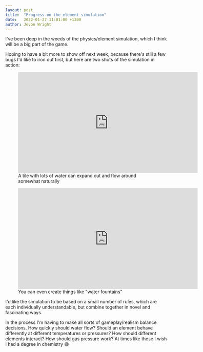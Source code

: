 ```yaml
---
layout: post
title:  "Progress on the element simulation"
date:   2022-01-27 11:01:00 +1300
author: Jevon Wright
---
```


I've been deep in the weeds of the physics/element simulation, which I think will
be a big part of the game.

Hoping to have a bit more to show off next week, because there's still a few
bugs I'd like to iron out first, but here are two shots of the
simulation in action:

<figure class="video">
  <iframe width="560" height="315" src="https://www.youtube.com/embed/-_dcMFKZEG4" title="YouTube video player" frameborder="0" allow="accelerometer; autoplay; clipboard-write; encrypted-media; gyroscope; picture-in-picture" allowfullscreen></iframe>
  <figcaption>A tile with lots of water can expand out and flow around somewhat naturally</figcaption>
</figure>

<figure>
  <iframe width="560" height="315" src="https://www.youtube.com/embed/-CDNPkgJ9SU" title="YouTube video player" frameborder="0" allow="accelerometer; autoplay; clipboard-write; encrypted-media; gyroscope; picture-in-picture" allowfullscreen></iframe>
  <figcaption>You can even create things like "water fountains"</figcaption>
</figure>

I'd like the simulation to be based on a small number of rules, which are each
individually understandable, but combine together in novel and fascinating ways.

In the process I'm having to make all sorts of gameplay/realism balance decisions.
How quickly should water flow? Should an element behave differently at different temperatures
or pressures? How should different elements interact? How should gas pressure work?
At times like these I wish I had a degree in chemistry 😅
